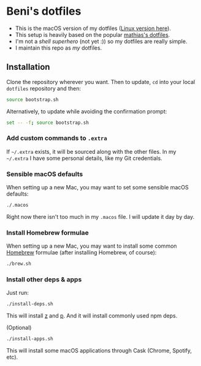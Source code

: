 # Beni's dotfiles

* This is the macOS version of my dotfiles ([Linux version here](https://github.com/benitolopez/dotfiles)).
* This setup is heavily based on the popular [mathias's dotfiles](https://github.com/mathiasbynens/dotfiles/).
* I'm not a *shell superhero* (not yet :)) so my dotfiles are really simple.
* I maintain this repo as *my* dotfiles.

## Installation

Clone the repository wherever you want. Then to update, `cd` into your local `dotfiles` repository and then:

```bash
source bootstrap.sh
```

Alternatively, to update while avoiding the confirmation prompt:

```bash
set -- -f; source bootstrap.sh
```

### Add custom commands to `.extra`

If `~/.extra` exists, it will be sourced along with the other files. In my `~/.extra` I have some personal details, like my Git credentials.

### Sensible macOS defaults

When setting up a new Mac, you may want to set some sensible macOS defaults:

```bash
./.macos
```
Right now there isn't too much in my `.macos` file. I will update it day by day.

### Install Homebrew formulae

When setting up a new Mac, you may want to install some common [Homebrew](http://brew.sh/) formulae (after installing Homebrew, of course):

```bash
./brew.sh
```

### Install other deps & apps

Just run:

```bash
./install-deps.sh
```
This will install [z](https://github.com/rupa/z) and [p](https://github.com/benitolopez/p). And it will install commonly used npm deps.

(Optional)

```bash
./install-apps.sh
```
This will install some macOS applications through Cask (Chrome, Spotify, etc).
